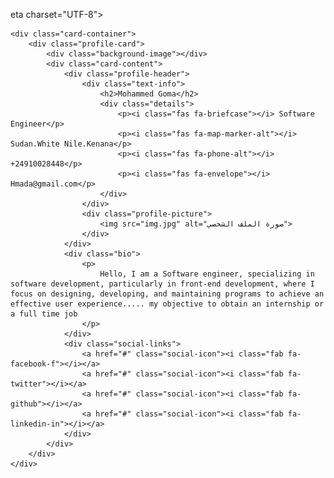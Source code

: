 eta charset="UTF-8">
    <meta name="viewport" content="width=device-width, initial-scale=1.0">
    <title>بطاقة تعريف شخصية</title>
    <link rel="stylesheet" href="dev.css">
    <link rel="stylesheet" href="https://cdnjs.cloudflare.com/ajax/libs/font-awesome/5.15.4/css/all.min.css">
    
</head>
<body>

    <div class="card-container">
        <div class="profile-card">
            <div class="background-image"></div>
            <div class="card-content">
                <div class="profile-header">
                    <div class="text-info">
                        <h2>Mohammed Goma</h2>
                        <div class="details">
                            <p><i class="fas fa-briefcase"></i> Software Engineer</p>
                            <p><i class="fas fa-map-marker-alt"></i> Sudan.White Nile.Kenana</p>
                            <p><i class="fas fa-phone-alt"></i> +24910028448</p>
                            <p><i class="fas fa-envelope"></i> Hmada@gmail.com</p>
                        </div>
                    </div>
                    <div class="profile-picture">
                        <img src="img.jpg" alt="صورة الملف الشخصي">
                    </div>
                </div>
                <div class="bio">
                    <p>
                        Hello, I am a Software engineer, specializing in software development, particularly in front-end development, where I focus on designing, developing, and maintaining programs to achieve an effective user experience..... my objective to obtain an internship or a full time job
                    </p>
                </div>
                <div class="social-links">
                    <a href="#" class="social-icon"><i class="fab fa-facebook-f"></i></a>
                    <a href="#" class="social-icon"><i class="fab fa-twitter"></i></a>
                    <a href="#" class="social-icon"><i class="fab fa-github"></i></a>
                    <a href="#" class="social-icon"><i class="fab fa-linkedin-in"></i></a>
                </div>
            </div>
        </div>
    </div>

</body>
</html>
 

